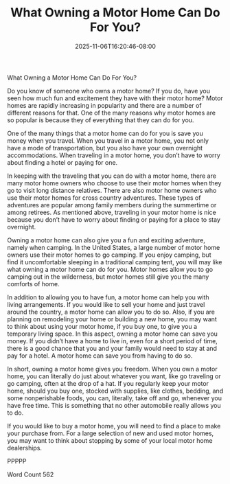 ﻿---
title: "What Owning a Motor Home Can Do For You?"
date: 2025-11-06T16:20:46-08:00
description: "TXT Tips for Web Success"
featured_image: "/images/TXT.jpg"
tags: ["TXT"]
---

What Owning a Motor Home Can Do For You?

Do you know of someone who owns a motor home? If you do, have you seen how much fun and excitement they have with their motor home?  Motor homes are rapidly increasing in popularity and there are a number of different reasons for that.  One of the many reasons why motor homes are so popular is because they of everything that they can do for you.

One of the many things that a motor home can do for you is save you money when you travel. When you travel in a motor home, you not only have a mode of transportation, but you also have your own overnight accommodations. When traveling in a motor home, you don’t have to worry about finding a hotel or paying for one.  

In keeping with the traveling that you can do with a motor home, there are many motor home owners who choose to use their motor homes when they go to visit long distance relatives.  There are also motor home owners who use their motor homes for cross country adventures.  These types of adventures are popular among family members during the summertime or among retirees.  As mentioned above, traveling in your motor home is nice because you don’t have to worry about finding or paying for a place to stay overnight.

Owning a motor home can also give you a fun and exciting adventure, namely when camping. In the United States, a large number of motor home owners use their motor homes to go camping.  If you enjoy camping, but find it uncomfortable sleeping in a traditional camping tent, you will may like what owning a motor home can do for you.  Motor homes allow you to go camping out in the wilderness, but motor homes still give you the many comforts of home.  

In addition to allowing you to have fun, a motor home can help you with living arrangements.  If you would like to sell your home and just travel around the country, a motor home can allow you to do so.  Also, if you are planning on remodeling your home or building a new home, you may want to think about using your motor home, if you buy one, to give you a temporary living space.  In this aspect, owning a motor home can save you money.  If you didn’t have a home to live in, even for a short period of time, there is a good chance that you and your family would need to stay at and pay for a hotel. A motor home can save you from having to do so.

In short, owning a motor home gives you freedom. When you own a motor home, you can literally do just about whatever you want, like go traveling or go camping, often at the drop of a hat.  If you regularly keep your motor home, should you buy one, stocked with supplies, like clothes, bedding, and some nonperishable foods, you can, literally, take off and go, whenever you have free time. This is something that no other automobile really allows you to do.

If you would like to buy a motor home, you will need to find a place to make your purchase from. For a large selection of new and used motor homes, you may want to think about stopping by some of your local motor home dealerships.

PPPPP

Word Count 562

